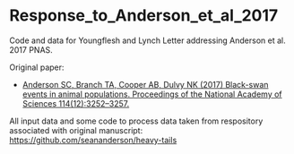 # Response_to_Anderson_et_al_2017
Code and data for Youngflesh and Lynch Letter addressing Anderson et al. 2017 PNAS.

Original paper:

* [Anderson SC, Branch TA, Cooper AB, Dulvy NK (2017) Black-swan events in animal populations. Proceedings of the National Academy of Sciences 114(12):3252–3257.](http://www.pnas.org/content/114/12/3252.short)

All input data and some code to process data taken from respository associated with original manuscript: https://github.com/seananderson/heavy-tails

